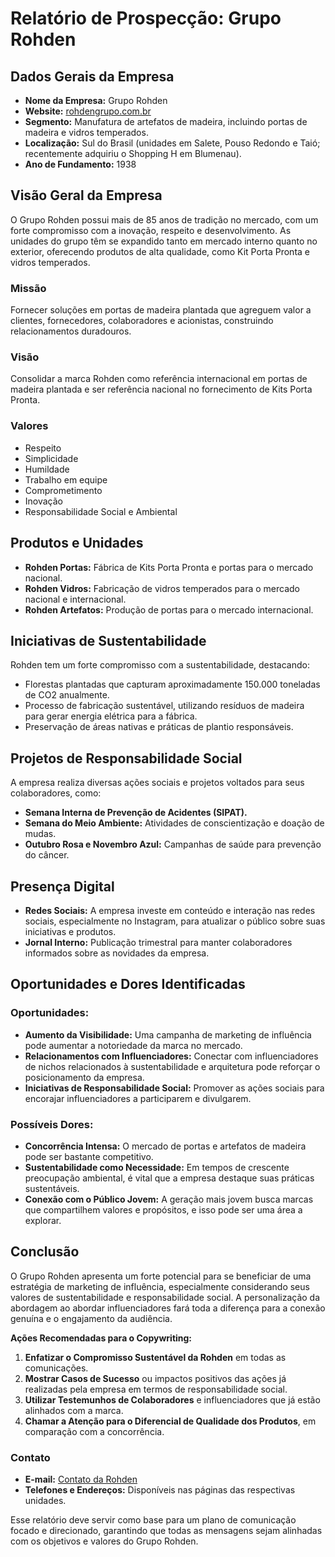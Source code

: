 # Relatório de Prospecção: Grupo Rohden

## Dados Gerais da Empresa
- **Nome da Empresa:** Grupo Rohden
- **Website:** [rohdengrupo.com.br](https://rohdengrupo.com.br)
- **Segmento:** Manufatura de artefatos de madeira, incluindo portas de madeira e vidros temperados.
- **Localização:** Sul do Brasil (unidades em Salete, Pouso Redondo e Taió; recentemente adquiriu o Shopping H em Blumenau).
- **Ano de Fundamento:** 1938

## Visão Geral da Empresa
O Grupo Rohden possui mais de 85 anos de tradição no mercado, com um forte compromisso com a inovação, respeito e desenvolvimento. As unidades do grupo têm se expandido tanto em mercado interno quanto no exterior, oferecendo produtos de alta qualidade, como Kit Porta Pronta e vidros temperados.

### Missão
Fornecer soluções em portas de madeira plantada que agreguem valor a clientes, fornecedores, colaboradores e acionistas, construindo relacionamentos duradouros.

### Visão
Consolidar a marca Rohden como referência internacional em portas de madeira plantada e ser referência nacional no fornecimento de Kits Porta Pronta.

### Valores
- Respeito
- Simplicidade
- Humildade
- Trabalho em equipe
- Comprometimento
- Inovação
- Responsabilidade Social e Ambiental

## Produtos e Unidades
- **Rohden Portas:** Fábrica de Kits Porta Pronta e portas para o mercado nacional.
- **Rohden Vidros:** Fabricação de vidros temperados para o mercado nacional e internacional.
- **Rohden Artefatos:** Produção de portas para o mercado internacional.

## Iniciativas de Sustentabilidade
Rohden tem um forte compromisso com a sustentabilidade, destacando:
- Florestas plantadas que capturam aproximadamente 150.000 toneladas de CO2 anualmente.
- Processo de fabricação sustentável, utilizando resíduos de madeira para gerar energia elétrica para a fábrica.
- Preservação de áreas nativas e práticas de plantio responsáveis.

## Projetos de Responsabilidade Social
A empresa realiza diversas ações sociais e projetos voltados para seus colaboradores, como:
- **Semana Interna de Prevenção de Acidentes (SIPAT).**
- **Semana do Meio Ambiente:** Atividades de conscientização e doação de mudas.
- **Outubro Rosa e Novembro Azul:** Campanhas de saúde para prevenção do câncer.

## Presença Digital
- **Redes Sociais:** A empresa investe em conteúdo e interação nas redes sociais, especialmente no Instagram, para atualizar o público sobre suas iniciativas e produtos.
- **Jornal Interno:** Publicação trimestral para manter colaboradores informados sobre as novidades da empresa.

## Oportunidades e Dores Identificadas
### Oportunidades:
- **Aumento da Visibilidade:** Uma campanha de marketing de influência pode aumentar a notoriedade da marca no mercado.
- **Relacionamentos com Influenciadores:** Conectar com influenciadores de nichos relacionados à sustentabilidade e arquitetura pode reforçar o posicionamento da empresa.
- **Iniciativas de Responsabilidade Social:** Promover as ações sociais para encorajar influenciadores a participarem e divulgarem.

### Possíveis Dores:
- **Concorrência Intensa:** O mercado de portas e artefatos de madeira pode ser bastante competitivo.
- **Sustentabilidade como Necessidade:** Em tempos de crescente preocupação ambiental, é vital que a empresa destaque suas práticas sustentáveis.
- **Conexão com o Público Jovem:** A geração mais jovem busca marcas que compartilhem valores e propósitos, e isso pode ser uma área a explorar.

## Conclusão
O Grupo Rohden apresenta um forte potencial para se beneficiar de uma estratégia de marketing de influência, especialmente considerando seus valores de sustentabilidade e responsabilidade social. A personalização da abordagem ao abordar influenciadores fará toda a diferença para a conexão genuína e o engajamento da audiência.

**Ações Recomendadas para o Copywriting:**
1. **Enfatizar o Compromisso Sustentável da Rohden** em todas as comunicações.
2. **Mostrar Casos de Sucesso** ou impactos positivos das ações já realizadas pela empresa em termos de responsabilidade social.
3. **Utilizar Testemunhos de Colaboradores** e influenciadores que já estão alinhados com a marca.
4. **Chamar a Atenção para o Diferencial de Qualidade dos Produtos**, em comparação com a concorrência.

### Contato
- **E-mail:** [Contato da Rohden](https://rohdengrupo.com.br/contato)
- **Telefones e Endereços:** Disponíveis nas páginas das respectivas unidades.

Esse relatório deve servir como base para um plano de comunicação focado e direcionado, garantindo que todas as mensagens sejam alinhadas com os objetivos e valores do Grupo Rohden.
